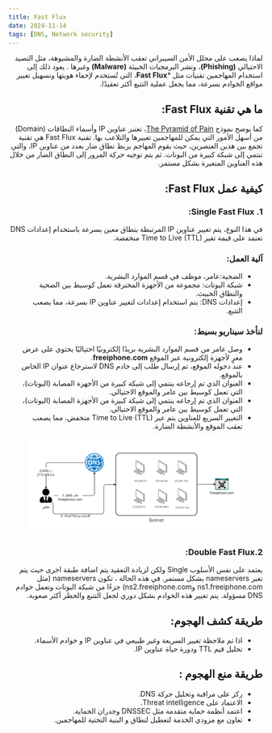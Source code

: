 ```yaml
---
title: Fast Flux
date: 2024-11-14 
tags: [DNS, Network security]
---
```

<div dir="rtl" markdown="1">

لماذا يصعب على محلل الأمن السيبراني تعقب الأنشطة الضارة والمشبوهة، مثل التصيد الاحتيالي **(Phishing)**، ونشر البرمجيات الخبيثة **(Malware)** وغيرها . يعود ذلك إلى استخدام المهاجمين تقنيات مثل ***Fast Flux**، التي تُستخدم لإخفاء هويتها وتسهيل تغيير مواقع الخوادم بسرعة، مما يجعل عملية التتبع أكثر تعقيدًا.

## ما هي تقنية Fast Flux:
كما يوضح نموذج [The Pyramid of Pain](https://www.sans.org/tools/the-pyramid-of-pain/)، تعتبر عناوين IP وأسماء النطاقات (Domain) من أسهل الأمور التي يمكن للمهاجمين تغييرها والتلاعب بها. تقنية Fast Flux هي تقنية تجمع بين هذين العنصرين، حيث يقوم المهاجم بربط نطاق ضار بعدد من عناوين IP، والتي تنتمي إلى شبكة كبيرة من البوتات. ثم يتم توجيه حركة المرور إلى النطاق الضار من خلال هذه العناوين المتغيرة بشكل مستمر.


## كيفية عمل Fast Flux:
### 1. Single Fast Flux:

في هذا النوع، يتم تغيير عناوين IP المرتبطة بنطاق معين بسرعة باستخدام إعدادات DNS تعتمد على قيمة تغير Time to Live (TTL) منخفضة.
### آلية العمل:
- الضحية:عامر، موظف في قسم الموارد البشرية.
- شبكة البوتات: مجموعة من الأجهزة المخترقة تعمل كوسيط بين الضحية والنطاق الخبيث.
- إعدادات DNS: يتم استخدام إعدادات لتغيير عناوين IP بسرعة، مما يصعب التتبع.

### لنأخذ سيناريو بسيط:
- وصل عامر من قسم الموارد البشرية بريدًا إلكترونيًا احتياليًا يحتوي على عرض مغرٍ لأجهزة إلكترونية عبر الموقع **freeiphone.com**.
- عند دخوله الموقع، تم إرسال طلب إلى خادم DNS لاسترجاع عنوان IP الخاص بالموقع.
- العنوان الذي تم إرجاعه ينتمي إلى شبكة كبيرة من الأجهزة المصابة (البوتات)، التي تعمل كوسيط بين عامر والموقع الاحتيالي.
- العنوان الذي تم إرجاعه ينتمي إلى شبكة كبيرة من الأجهزة المصابة (البوتات)، التي تعمل كوسيط بين عامر والموقع الاحتيالي.
- التغيير السريع للعناوين يتم عبر Time to Live (TTL) منخفض، مما يصعب تعقب الموقع والأنشطة الضارة.

<figure>
<img src="/_posts/Fast flux/Amer_case.png" alt="Amer_case">
</figure>

### 2.Double Fast Flux:
يعتمد على نفس الأسلوب Single  ولكن لزيادة التعقيد يتم  اضافة طبقة اخرى حيث يتم تغير nameservers بشكل مستمر.
في هذه الحالة ، تكون nameservers (مثل ns1.freeiphone.com وns2.freeiphone.com) جزءًا من شبكة البوتات وتعمل خوادم DNS مسؤولة. يتم تغيير هذه الخوادم بشكل دوري لجعل التتبع والحظر أكثر صعوبة.

## طريقة كشف الهجوم:
- اذا تم ملاحظة تغيير السريعة وغير طبيعي  في عناوين IP و خوادم الأسماء.
- تحليل قيم TTL ودورة حياة عناوين IP.

## طريقة منع الهجوم :
- ركز على مراقبة وتحليل حركة DNS.
- الاعتماد على Threat intelligence.
- اعتمد أنظمة حماية متقدمة مثل DNSSEC وجدران الحماية.
- تعاون مع مزودي الخدمة لتعطيل لنطاق و البنية التحتية للمهاجمين.









 </div>
 
